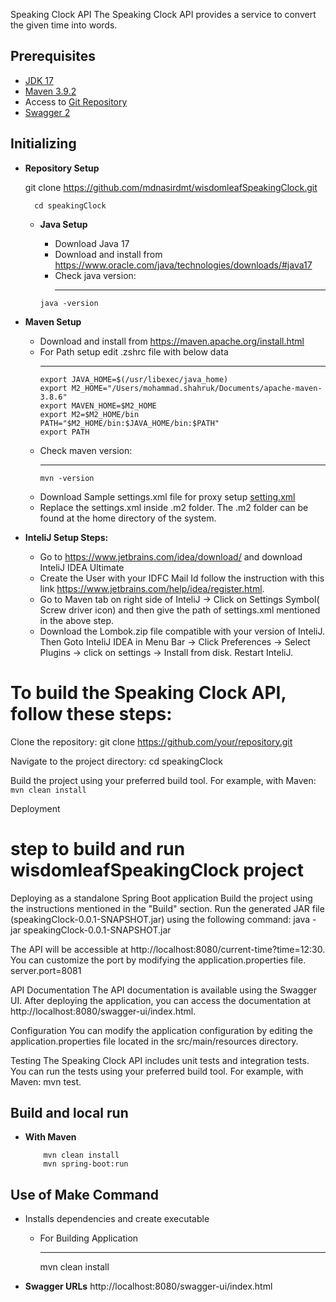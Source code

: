 Speaking Clock API
The Speaking Clock API provides a service to convert the given time into words.

## Prerequisites
- [JDK 17](https://www.oracle.com/java/technologies/downloads/#java17)
- [Maven 3.9.2](https://maven.apache.org)
- Access to [Git Repository](https://github.com/mdnasirdmt/wisdomleafSpeakingClock.git)
- [Swagger 2](http://localhost:8080/swagger-ui/index.html)

## Initializing
- **Repository Setup**

  git clone https://github.com/mdnasirdmt/wisdomleafSpeakingClock.git
    ```
      cd speakingClock
    ```

  - **Java Setup**

      - Download Java 17
      - Download and install from https://www.oracle.com/java/technologies/downloads/#java17
      - Check java version:
         ****
    ``
      java -version
    ``

- **Maven Setup**
    - Download and install from https://maven.apache.org/install.html
    - For Path setup edit .zshrc file with below data
      ****
          export JAVA_HOME=$(/usr/libexec/java_home)
          export M2_HOME="/Users/mohammad.shahruk/Documents/apache-maven-3.8.6"
          export MAVEN_HOME=$M2_HOME
          export M2=$M2_HOME/bin
          PATH="$M2_HOME/bin:$JAVA_HOME/bin:$PATH"
          export PATH
    - Check maven version:
      ****
          mvn -version
    - Download Sample settings.xml file for proxy setup [setting.xml](http://10.5.7.22:8090/download/attachments/18944688/settings.xml?version=1&modificationDate=1590068844523&api=v2)
    - Replace the settings.xml inside .m2 folder. The .m2 folder can be found at the home directory of the system.


- **InteliJ Setup Steps:**
    - Go to https://www.jetbrains.com/idea/download/  and download InteliJ IDEA Ultimate
    - Create the User with your IDFC Mail Id follow the instruction with this link https://www.jetbrains.com/help/idea/register.html.
    - Go to Maven tab on right side of InteliJ -> Click on Settings Symbol( Screw driver icon) and then give the path of settings.xml mentioned in the above step.
    - Download the Lombok.zip file compatible with your version of InteliJ. Then Goto InteliJ IDEA in Menu Bar -> Click Preferences -> Select Plugins -> click on settings -> Install from disk. Restart InteliJ.


# To build the Speaking Clock API, follow these steps:

Clone the repository: 
    git clone https://github.com/your/repository.git

Navigate to the project directory: 
    cd speakingClock

Build the project using your preferred build tool. For example, with Maven: 
        ```
            mvn clean install
        ```

Deployment

# step to build and run wisdomleafSpeakingClock project

Deploying as a standalone Spring Boot application
   Build the project using the instructions mentioned in the "Build" section.
   Run the generated JAR file (speakingClock-0.0.1-SNAPSHOT.jar) using the following command: 
        java -jar speakingClock-0.0.1-SNAPSHOT.jar

   The API will be accessible at 
        http://localhost:8080/current-time?time=12:30. 
   You can customize the port by modifying the application.properties file.
        server.port=8081

   API Documentation
   The API documentation is available using the Swagger UI. After deploying the application, you can access the documentation at 
        http://localhost:8080/swagger-ui/index.html.

Configuration
    You can modify the application configuration by editing the application.properties file located in the src/main/resources directory.

Testing
The Speaking Clock API includes unit tests and integration tests. You can run the tests using your preferred build tool. For example, with Maven: 
        mvn test.


## Build and local run

- **With Maven**

   ```
       mvn clean install
       mvn spring-boot:run
   ```
  

## Use of Make Command

- Installs dependencies and create executable
    - For Building Application
       ****
        mvn clean install


- **Swagger URLs**
        http://localhost:8080/swagger-ui/index.html

  
